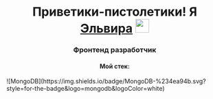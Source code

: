 <h1 align="center">Приветики-пистолетики! Я <a href="[[https://daniilshat.ru/](https://fox-alice.github.io/portfolio-frontend/)]" target="_blank">Эльвира</a> 
<img src="https://github.com/blackcater/blackcater/raw/main/images/Hi.gif" height="32"/></h1>
<h3 align="center">Фронтенд разработчик </h3>
<h4 align="center">Мой стек:</h4>
![MongoDB](https://img.shields.io/badge/MongoDB-%234ea94b.svg?style=for-the-badge&logo=mongodb&logoColor=white)

<!--
**Fox-Alice/Fox-Alice** is a ✨ _special_ ✨ repository because its `README.md` (this file) appears on your GitHub profile.

Here are some ideas to get you started:

- 🔭 I’m currently working on ...
- 🌱 I’m currently learning ...
- 👯 I’m looking to collaborate on ...
- 🤔 I’m looking for help with ...
- 💬 Ask me about ...
- 📫 How to reach me: ...
- 😄 Pronouns: ...
- ⚡ Fun fact: ...
-->

